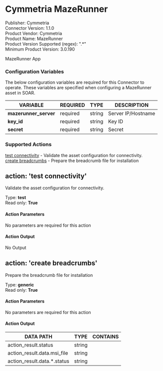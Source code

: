 [comment]: # "Auto-generated SOAR connector documentation"
# Cymmetria MazeRunner

Publisher: Cymmetria  
Connector Version: 1\.1\.0  
Product Vendor: Cymmetria  
Product Name: MazeRunner  
Product Version Supported (regex): "\.\*"  
Minimum Product Version: 3\.0\.190  

MazeRunner App

### Configuration Variables
The below configuration variables are required for this Connector to operate.  These variables are specified when configuring a MazeRunner asset in SOAR.

VARIABLE | REQUIRED | TYPE | DESCRIPTION
-------- | -------- | ---- | -----------
**mazerunner\_server** |  required  | string | Server IP/Hostname
**key\_id** |  required  | string | Key ID
**secret** |  required  | string | Secret

### Supported Actions  
[test connectivity](#action-test-connectivity) - Validate the asset configuration for connectivity\.  
[create breadcrumbs](#action-create-breadcrumbs) - Prepare the breadcrumb file for installation  

## action: 'test connectivity'
Validate the asset configuration for connectivity\.

Type: **test**  
Read only: **True**

#### Action Parameters
No parameters are required for this action

#### Action Output
No Output  

## action: 'create breadcrumbs'
Prepare the breadcrumb file for installation

Type: **generic**  
Read only: **True**

#### Action Parameters
No parameters are required for this action

#### Action Output
DATA PATH | TYPE | CONTAINS
--------- | ---- | --------
action\_result\.status | string | 
action\_result\.data\.msi\_file | string | 
action\_result\.data\.\*\.status | string | 